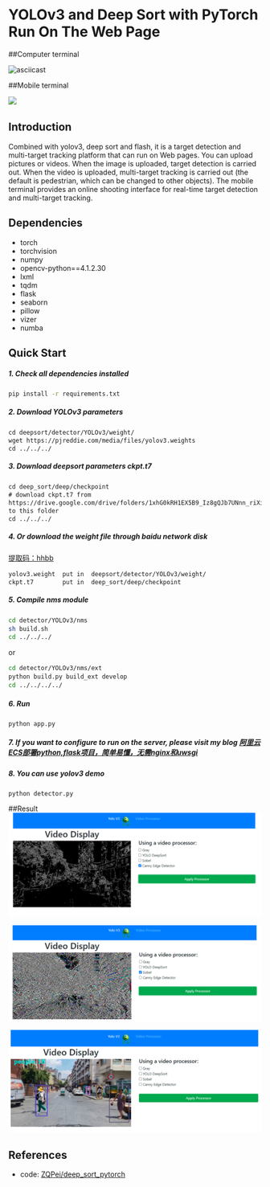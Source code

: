 # YOLOv3 and Deep Sort with PyTorch Run On The Web Page

##Computer terminal

![asciicast](demo/output.gif)

##Mobile terminal

![](demo/mobile.gif)

## Introduction
Combined with yolov3, deep sort and flash, it is a target detection and multi-target tracking platform that can run on Web pages. You can upload pictures or videos. When the image is uploaded, target detection is carried out. When the video is uploaded, multi-target tracking is carried out (the default is pedestrian, which can be changed to other objects). The mobile terminal provides an online shooting interface for real-time target detection and multi-target tracking.
## Dependencies
- torch
- torchvision
- numpy
- opencv-python==4.1.2.30
- lxml
- tqdm
- flask
- seaborn
- pillow
- vizer
- numba

## Quick Start
##### 1. Check all dependencies installed
```bash
pip install -r requirements.txt
```

##### 2. Download YOLOv3 parameters
```
cd deepsort/detector/YOLOv3/weight/
wget https://pjreddie.com/media/files/yolov3.weights
cd ../../../
```

##### 3. Download deepsort parameters ckpt.t7
```
cd deep_sort/deep/checkpoint
# download ckpt.t7 from
https://drive.google.com/drive/folders/1xhG0kRH1EX5B9_Iz8gQJb7UNnn_riXi6 to this folder
cd ../../../
```  

##### 4. Or download the weight file through baidu network disk
[提取码：hhbb](https://pan.baidu.com/s/1blu8U3wM4NN2TpDK3U5leA )
  
```angular2
yolov3.weight  put in  deepsort/detector/YOLOv3/weight/
ckpt.t7        put in  deep_sort/deep/checkpoint
```

##### 5. Compile nms module
```bash
cd detector/YOLOv3/nms
sh build.sh
cd ../../../
```
or
```bash
cd detector/YOLOv3/nms/ext
python build.py build_ext develop
cd ../../../../
```
##### 6. Run
```
python app.py
```

##### 7. If you want to configure to run on the server, please visit my blog [阿里云ECS部署python,flask项目，简单易懂，无需nginx和uwsgi](https://blog.csdn.net/qq_44523137/article/details/112676287)

##### 8. You can use yolov3 demo
```
python detector.py
```

##Result
![avatar](demo/1.png)

![avatar](demo/2.png)

![avatar](demo/3.png)
## References

- code: [ZQPei/deep_sort_pytorch](https://github.com/ZQPei/deep_sort_pytorch)
